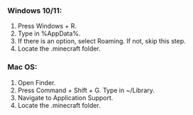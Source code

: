 ### Windows 10/11:

1) Press Windows + R.
2) Type in %AppData%.
3) If there is an option, select Roaming. If not, skip this step.
4) Locate the .minecraft folder.
 
### Mac OS:

1) Open Finder.
2) Press Command + Shift + G. Type in ~/Library.
3) Navigate to Application Support.
4) Locate the .minecraft folder.
